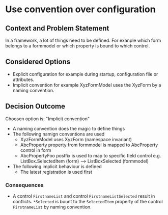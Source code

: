 # Use convention over configuration

## Context and Problem Statement

In a framework, a lot of things need to be defined. For exanple which form belongs to a formmodel or which property is bound to which control.

## Considered Options

* Explicit configuration for example during startup, configuration file or attributes.
* Implicit convention for example XyzFormModel uses the XyzForm by a naming convention.

## Decision Outcome

Choosen option is: "Implicit convention"

* A naming convention does the magic to define things
* The following namign conventions are used
  * XyzFormModel uses XyzForm (namespace invariant)
  * AbcProperty property from formmodel is mapped to AbcProperty control in form
  * AbcPropertyFoo postfix is used to map to specific field control e.g. ListBox.SelectedItem (form) --> ListBoxSelected (formmodel)
* The following implicit behaviour is defined
  * The latest registration is used first

### Consequences

* A control `FirstnameList` and control `FirstnameListSelected` result in conflicts. `*Selected` is bount to the `SelectedItem` property of the control `FirstnameList` by naming convention.
